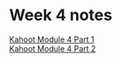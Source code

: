 # Week 4 notes

[Kahoot Module 4 Part 1 ](https://create.kahoot.it/details/37437716-82a4-44ad-8a2d-2bff993dd0d7)  
[Kahoot Module 4 Part 2 ](https://create.kahoot.it/details/d69f5fe7-0dc8-4e6a-a73c-41fd9d0050ab)